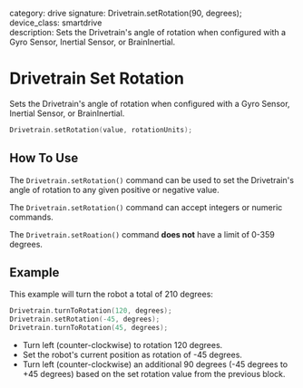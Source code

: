 category: drive
signature: Drivetrain.setRotation(90, degrees);  
device_class: smartdrive  
description: Sets the Drivetrain's angle of rotation when configured with a Gyro Sensor, Inertial Sensor, or BrainInertial.

# Drivetrain Set Rotation

Sets the Drivetrain's angle of rotation when configured with a Gyro Sensor, Inertial Sensor, or BrainInertial.


```cpp
Drivetrain.setRotation(value, rotationUnits);
```

## How To Use

The `Drivetrain.setRotation()` command can be used to set the Drivetrain's angle of rotation to any given positive or negative value.

The `Drivetrain.setRotation()` command can accept integers or numeric commands.

The `Drivetrain.setRoation()` command **does not** have a limit of 0-359 degrees.

## Example

This example will turn the robot a total of 210 degrees:

```cpp
Drivetrain.turnToRotation(120, degrees);
Drivetrain.setRotation(-45, degrees);
Drivetrain.turnToRotation(45, degrees);
```

- Turn left (counter-clockwise) to rotation 120 degrees.
- Set the robot's current position as rotation of -45 degrees.
- Turn left (counter-clockwise) an additional 90 degrees (-45 degrees to +45 degrees) based on the set rotation value from the previous block.

<advanced>
</advanced>
